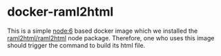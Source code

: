 # docker-raml2html

This is a simple [node:6](https://hub.docker.com/_/node/) based docker image which we installed the [raml2html/raml2html](https://github.com/raml2html/raml2html) node package. Therefore, one who uses this image should trigger the command to build its html file.
